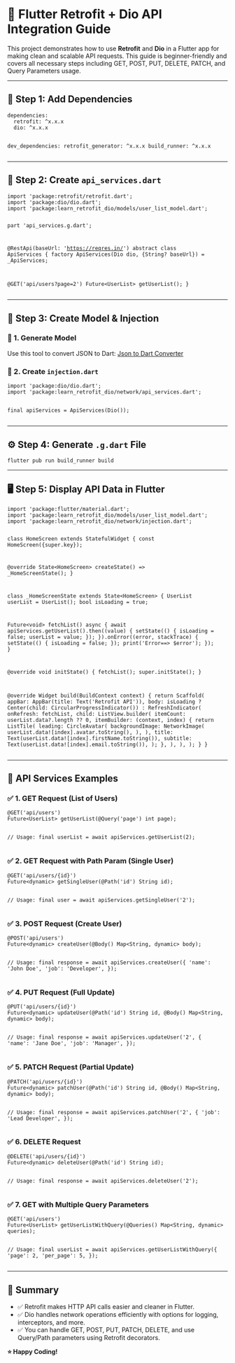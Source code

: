 <h1>🚀 Flutter Retrofit + Dio API Integration Guide</h1>

<p>This project demonstrates how to use <strong>Retrofit</strong> and <strong>Dio</strong> in a Flutter app for making clean and scalable API requests. This guide is beginner-friendly and covers all necessary steps including GET, POST, PUT, DELETE, PATCH, and Query Parameters usage.</p>

<hr>

<h2>🔧 Step 1: Add Dependencies</h2>
<pre><code>dependencies:
  retrofit: ^x.x.x
  dio: ^x.x.x

dev_dependencies:
  retrofit_generator: ^x.x.x
  build_runner: ^x.x.x
</code></pre>

<hr>

<h2>📁 Step 2: Create <code>api_services.dart</code></h2>
<pre><code>import 'package:retrofit/retrofit.dart';
import 'package:dio/dio.dart';
import 'package:learn_retrofit_dio/models/user_list_model.dart';

part 'api_services.g.dart';

@RestApi(baseUrl: 'https://reqres.in/')
abstract class ApiServices {
  factory ApiServices(Dio dio, {String? baseUrl}) = _ApiServices;

  @GET('api/users?page=2')
  Future&lt;UserList&gt; getUserList();
}
</code></pre>

<hr>

<h2>🧠 Step 3: Create Model & Injection</h2>

<h3>📌 1. Generate Model</h3>
<p>Use this tool to convert JSON to Dart: <a href="https://javiercbk.github.io/json_to_dart/" target="_blank">Json to Dart Converter</a></p>

<h3>📌 2. Create <code>injection.dart</code></h3>
<pre><code>import 'package:dio/dio.dart';
import 'package:learn_retrofit_dio/network/api_services.dart';

final apiServices = ApiServices(Dio());
</code></pre>

<hr>

<h2>⚙️ Step 4: Generate <code>.g.dart</code> File</h2>
<pre><code>flutter pub run build_runner build</code></pre>

<hr>

<h2>🖥️ Step 5: Display API Data in Flutter</h2>
<pre><code>import 'package:flutter/material.dart';
import 'package:learn_retrofit_dio/models/user_list_model.dart';
import 'package:learn_retrofit_dio/network/injection.dart';

class HomeScreen extends StatefulWidget {
  const HomeScreen({super.key});

  @override
  State&lt;HomeScreen&gt; createState() =&gt; _HomeScreenState();
}

class _HomeScreenState extends State&lt;HomeScreen&gt; {
  UserList userList = UserList();
  bool isLoading = true;

  Future&lt;void&gt; fetchList() async {
    await apiServices.getUserList().then((value) {
      setState(() {
        isLoading = false;
        userList = value;
      });
    }).onError((error, stackTrace) {
      setState(() {
        isLoading = false;
      });
      print('Error==&gt; $error');
    });
  }

  @override
  void initState() {
    fetchList();
    super.initState();
  }

  @override
  Widget build(BuildContext context) {
    return Scaffold(
      appBar: AppBar(title: Text('Retrofit API')),
      body: isLoading
          ? Center(child: CircularProgressIndicator())
          : RefreshIndicator(
              onRefresh: fetchList,
              child: ListView.builder(
                itemCount: userList.data?.length ?? 0,
                itemBuilder: (context, index) {
                  return ListTile(
                    leading: CircleAvatar(
                      backgroundImage: NetworkImage(
                        userList.data![index].avatar.toString(),
                      ),
                    ),
                    title: Text(userList.data![index].firstName.toString()),
                    subtitle: Text(userList.data![index].email.toString()),
                  );
                },
              ),
            ),
    );
  }
}
</code></pre>

<hr>

<h2>📡 API Services Examples</h2>

<h3>✅ 1. GET Request (List of Users)</h3>
<pre><code>@GET('api/users')
Future&lt;UserList&gt; getUserList(@Query('page') int page);

// Usage:
final userList = await apiServices.getUserList(2);
</code></pre>

<h3>✅ 2. GET Request with Path Param (Single User)</h3>
<pre><code>@GET('api/users/{id}')
Future&lt;dynamic&gt; getSingleUser(@Path('id') String id);

// Usage:
final user = await apiServices.getSingleUser('2');
</code></pre>

<h3>✅ 3. POST Request (Create User)</h3>
<pre><code>@POST('api/users')
Future&lt;dynamic&gt; createUser(@Body() Map&lt;String, dynamic&gt; body);

// Usage:
final response = await apiServices.createUser({
  'name': 'John Doe',
  'job': 'Developer',
});
</code></pre>

<h3>✅ 4. PUT Request (Full Update)</h3>
<pre><code>@PUT('api/users/{id}')
Future&lt;dynamic&gt; updateUser(@Path('id') String id, @Body() Map&lt;String, dynamic&gt; body);

// Usage:
final response = await apiServices.updateUser('2', {
  'name': 'Jane Doe',
  'job': 'Manager',
});
</code></pre>

<h3>✅ 5. PATCH Request (Partial Update)</h3>
<pre><code>@PATCH('api/users/{id}')
Future&lt;dynamic&gt; patchUser(@Path('id') String id, @Body() Map&lt;String, dynamic&gt; body);

// Usage:
final response = await apiServices.patchUser('2', {
  'job': 'Lead Developer',
});
</code></pre>

<h3>✅ 6. DELETE Request</h3>
<pre><code>@DELETE('api/users/{id}')
Future&lt;dynamic&gt; deleteUser(@Path('id') String id);

// Usage:
final response = await apiServices.deleteUser('2');
</code></pre>

<h3>✅ 7. GET with Multiple Query Parameters</h3>
<pre><code>@GET('api/users')
Future&lt;UserList&gt; getUserListWithQuery(@Queries() Map&lt;String, dynamic&gt; queries);

// Usage:
final userList = await apiServices.getUserListWithQuery({
  'page': 2,
  'per_page': 5,
});
</code></pre>

<hr>

<h2>🎯 Summary</h2>
<ul>
  <li>✅ Retrofit makes HTTP API calls easier and cleaner in Flutter.</li>
  <li>✅ Dio handles network operations efficiently with options for logging, interceptors, and more.</li>
  <li>✅ You can handle GET, POST, PUT, PATCH, DELETE, and use Query/Path parameters using Retrofit decorators.</li>
</ul>

<p><strong>⭐ Happy Coding!</strong></p>
